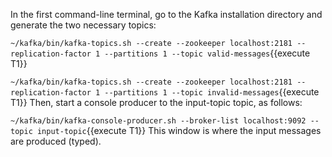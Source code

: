 In the first command-line terminal, go to the Kafka installation directory and generate the two necessary topics:

`~/kafka/bin/kafka-topics.sh --create --zookeeper localhost:2181 --replication-factor 1 --partitions 1 --topic valid-messages`{{execute T1}} 

`~/kafka/bin/kafka-topics.sh --create --zookeeper localhost:2181 --replication-factor 1 --partitions 1 --topic invalid-messages`{{execute T1}} 
Then, start a console producer to the input-topic topic, as follows:

`~/kafka/bin/kafka-console-producer.sh --broker-list localhost:9092 --topic input-topic`{{execute T1}} 
This window is where the input messages are produced (typed).